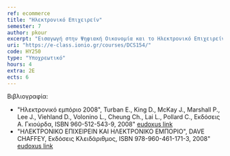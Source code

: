 ```yaml
---
ref: ecommerce
title: "Ηλεκτρονικό Επιχειρείν"
semester: 7
author: pkour
excerpt: "Εισαγωγή στην Ψηφιακή Οικονομία και το Ηλεκτρονικό Επιχειρείν. Βασικοί Ορισμοί. Ηλεκτρονικό Εμπόριο vs. Ηλεκτρονικό Επιχειρείν. Μοντέλα και Εφαρμογές Διεπιχειρησιακού (B2B) Ηλεκτρονικού Επιχειρείν. Μοντέλα και Εφαρμογές Πελατοκεντρικού (B2C) Ηλεκτρονικού Επιχειρείν. Άλλες Εφαρμογές Αξίας στην Ψηφιακή Οικονομία (Εταιρικές Πύλες, Ηλεκτρονική Διακυβέρνηση, Διαχείριση Σχέσεων με Πελάτες - CRM). Ηλεκτρονικά Συστήματα Πληρωμών (e-Payment). Τεχνολογίες και Δικτυακές Υποδομές (Intranets/Extranets, Δίκτυα VPN). Ηλεκτρονικό Μάρκετινγκ και Επικοινωνία. Ασφάλεια και Προστασία στο Ηλεκτρονικό Επιχειρείν. Νομοθετικό Πλαίσιο και Ηθική στο Ηλεκτρονικό Επιχειρείν. Στρατηγική Διαχείριση Ηλεκτρονικού Επιχειρείν. Νέες Μορφές Ηλεκτρονικού Επιχειρείν (Κινητό και Ασύρματο Επιχειρείν)."
uri: "https://e-class.ionio.gr/courses/DCS154/"
code: ΗΥ250
type: "Υποχρεωτικό"
hours: 4
extra: 2Ε
ects: 6
---
```



Βιβλιογραφία: 
  - "Ηλεκτρονικό εμπόριο 2008", Turban E., King D., McKay J., Marshall P., Lee J., Viehland D., Volonino L., Cheung Ch., Lai L., Pollard C., Εκδόσεις Α. Γκιούρδα, ISBN 960-512-543-9, 2008" [eudoxus link](https://service.eudoxus.gr/search/#a/id:12307/0)
  - "ΗΛΕΚΤΡΟΝΙΚΟ ΕΠΙΧΕΙΡΕΙΝ ΚΑΙ ΗΛΕΚΤΡΟΝΙΚΟ ΕΜΠΟΡΙΟ", DAVE CHAFFEY, Εκδόσεις Κλειδάριθμος, ISBN 978-960-461-171-3, 2008" [eudoxus link](https://service.eudoxus.gr/search/#a/id:13774/0)
  

